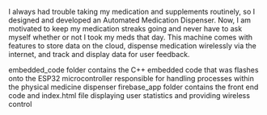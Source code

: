 I always had trouble taking my medication and supplements routinely, so I designed and developed an Automated Medication Dispenser. Now, I am motivated to keep my medication streaks going and never have to ask myself whether or not I took my meds that day.
This machine comes with features to store data on the cloud, dispense medication wirelessly via the internet, and track and display data for user feedback.


embedded_code folder contains the C++ embedded code that was flashes onto the ESP32 microcontroller responsible for handling processes within the physical medicine dispenser
firebase_app folder contains the front end code and index.html file displaying user statistics and providing wireless control

